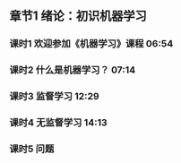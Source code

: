 ## 章节1 绪论：初识机器学习

### 课时1  欢迎参加《机器学习》课程   06:54
### 课时2  什么是机器学习？   07:14
### 课时3  监督学习   12:29
### 课时4  无监督学习 14:13
### 课时5  问题